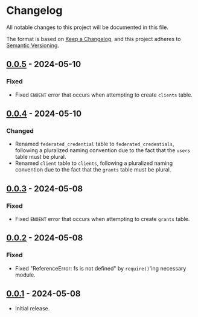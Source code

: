 # Changelog
All notable changes to this project will be documented in this file.

The format is based on [Keep a Changelog](https://keepachangelog.com/en/1.0.0/),
and this project adheres to [Semantic Versioning](https://semver.org/spec/v2.0.0.html).

## [0.0.5] - 2024-05-10
### Fixed
- Fixed `ENOENT` error that occurs when attempting to create `clients` table.

## [0.0.4] - 2024-05-10
### Changed
- Renamed `federated_credential` table to `federated_credentials`, following
a pluralized naming convention due to the fact that the `users` table must be
plural.
- Renamed `client` table to `clients`, following a pluralized naming convention
due to the fact that the `grants` table must be plural.

## [0.0.3] - 2024-05-08
### Fixed
- Fixed `ENOENT` error that occurs when attempting to create `grants` table.

## [0.0.2] - 2024-05-08
### Fixed
- Fixed "ReferenceError: fs is not defined" by `require()`'ing necessary
module.

## [0.0.1] - 2024-05-08

- Initial release.

[Unreleased]: https://github.com/authnomicon/postgresql/compare/v0.0.5...HEAD
[0.0.5]: https://github.com/authnomicon/postgresql/compare/v0.0.4...v0.0.5
[0.0.4]: https://github.com/authnomicon/postgresql/compare/v0.0.3...v0.0.4
[0.0.3]: https://github.com/authnomicon/postgresql/compare/v0.0.2...v0.0.3
[0.0.2]: https://github.com/authnomicon/postgresql/compare/v0.0.1...v0.0.2
[0.0.1]: https://github.com/authnomicon/postgresql/releases/tag/v0.0.1
